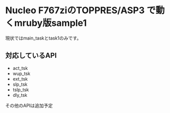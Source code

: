 # Nucleo F767ziのTOPPRES/ASP3 で動くmruby版sample1

現状ではmain_taskとtask1のみです。

## 対応しているAPI
* act_tsk
* wup_tsk
* ext_tsk
* slp_tsk
* tslp_tsk
* dly_tsk

その他のAPIは追加予定
